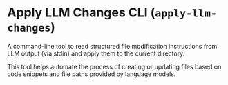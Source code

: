 # Apply LLM Changes CLI (`apply-llm-changes`)

A command-line tool to read structured file modification instructions from LLM output (via stdin) and apply them to the current directory.

This tool helps automate the process of creating or updating files based on code snippets and file paths provided by language models.
